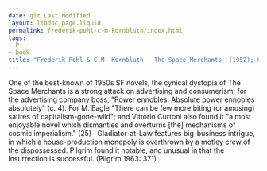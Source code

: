 ```yaml
---
date: git Last Modified
layout: libdoc_page.liquid
permalink: frederik-pohl-c-m-kornbluth/index.html
tags:
- P
- book
title: "Frederik Pohl & C.M. Kornbluth - The Space Merchants  (1952); Gladiator-at-Law"
---
```


One of the best-known of 1950s SF novels, the cynical dystopia of The Space Merchants is a strong attack on advertising and consumerism; for the advertising company boss,  "Power ennobles. Absolute power ennobles absolutely" (c. 4). For M. Eagle  "There can be few more biting (or amusing) satires of capitalism-gone-wild"; and Vittorio Curtoni also found it  "a most enjoyable novel which dismantles and overturns [the] mechanisms of cosmic imperialism." (25)
 
Gladiator-at-Law features big-business intrigue, in which a house-production monopoly is overthrown by a motley crew of the dispossessed. Pilgrim found it notable, and unusual in that the insurrection is successful. (Pilgrim 1963: 371)